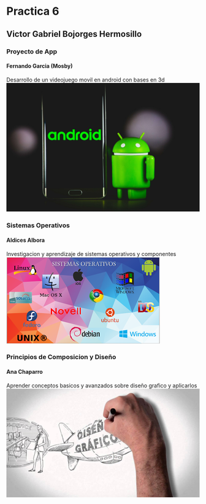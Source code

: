 # Practica 6
## Victor Gabriel Bojorges Hermosillo
### Proyecto de App
#### Fernando Garcia (Mosby)
Desarrollo de un videojuego movil en android con bases en 3d 
![Desarrollo-De-App](./Imagenes-materias/Desarrollo-apps-android-scaled.jpg)
### Sistemas Operativos
#### Aldices Albora 
Investigacion y aprendizaje de sistemas operativos y componentes
![Sistemas-Operativos](./Imagenes-materias/Sistemas-Operativos.png)
### Principios de Composicion y Diseño
#### Ana Chaparro 
Aprender conceptos basicos y avanzados sobre diseño grafico y aplicarlos
![Principios-de-composicion-y-diseño](./Imagenes-materias/diseñador_gráfico1.jpg)